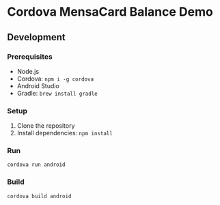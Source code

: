 # Cordova MensaCard Balance Demo

## Development

### Prerequisites

-   Node.js
-   Cordova: `npm i -g cordova`
-   Android Studio
-   Gradle: `brew install gradle`

### Setup

1. Clone the repository
1. Install dependencies: `npm install`

### Run

```
cordova run android
```

### Build

```
cordova build android
```
